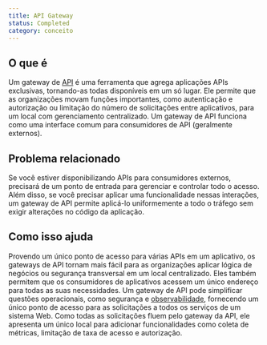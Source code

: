```yaml
---
title: API Gateway
status: Completed
category: conceito
---
```


## O que é

Um gateway de [API](/pt-br/application_programming_interface/) é uma ferramenta que agrega aplicações APIs exclusivas, tornando-as todas disponíveis em um só lugar. Ele permite que as organizações movam funções importantes, como autenticação e autorização ou limitação do número de solicitações entre aplicativos, para um local com gerenciamento centralizado. Um gateway de API funciona como uma interface comum para consumidores de API (geralmente externos).

## Problema relacionado

Se você estiver disponibilizando APIs para consumidores externos, precisará de um ponto de entrada para gerenciar e controlar todo o acesso. Além disso, se você precisar aplicar uma funcionalidade nessas interações, um gateway de API permite aplicá-lo uniformemente a todo o tráfego sem exigir alterações no código da aplicação.

## Como isso ajuda

Provendo um único ponto de acesso para várias APIs em um aplicativo, os gateways de API tornam mais fácil para as organizações aplicar lógica de negócios ou segurança transversal em um local centralizado. Eles também permitem que os consumidores de aplicativos acessem um único endereço para todas as suas necessidades. Um gateway de API pode simplificar questões operacionais, como segurança e [observabilidade](/observability/), fornecendo um único ponto de acesso para as solicitações a todos os serviços de um sistema Web. Como todas as solicitações fluem pelo gateway da API, ele apresenta um único local para adicionar funcionalidades como coleta de métricas, limitação de taxa de acesso e autorização.
